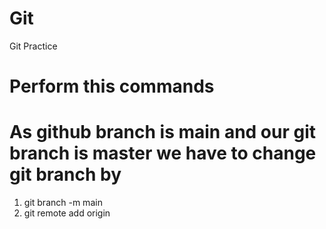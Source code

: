 # Git
Git Practice
# Perform this commands 

# As github branch is main and our git branch is master we have to change git branch by 
  1) git branch -m main
  2) git remote add origin <HTTP Link>
